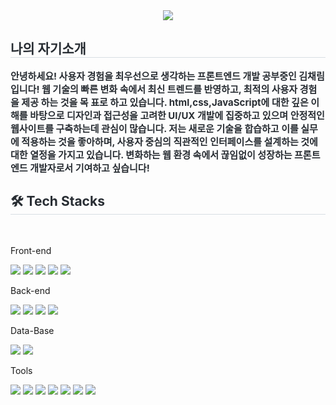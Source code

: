 
<div align= "center">
    <img src="https://capsule-render.vercel.app/api?type=waving&color=0:b5abe8,100:c564e8&height=180&text=Chaerim%20GitHub&animation=blinking&fontColor=ffffff&fontSize=60" />
    </div>
    <div style="text-align: left;"> 
    <h2 style="border-bottom: 1px solid #d8dee4; color: #282d33;"> 나의 자기소개 </h2>  
    <div style="font-weight: 700; font-size: 15px; text-align: left; color: #282d33;">  
        안녕하세요! 사용자 경험을 최우선으로 생각하는 프론트엔드 개발 공부중인 김채림입니다!
        웹 기술의 빠른 변화 속에서 최신 트렌드를 반영하고, 최적의 사용자 경험을 제공 하는 것을 목         표로 하고 있습니다. html,css,JavaScript에 대한 깊은 이해를 바탕으로 디자인과 접근성을 고려한 UI/UX 개발에 집중하고 있으며 안정적인 웹사이트를 구축하는데 관심이 많습니다. 저는 새로운 기술을 합습하고 이를 실무에 적용하는 것을 좋아하며, 사용자 중심의 직관적인 인터페이스를 설계하는 것에 대한 열정을 가지고 있습니다. 변화하는 웹 환경 속에서 끊임없이 성장하는 프론트엔드 개발자로서 기여하고 싶습니다!
    </div> 
    </div>
    <div style="text-align: left;">
    <h2 style="border-bottom: 1px solid #d8dee4; color: #282d33;"> 🛠️ Tech Stacks </h2> <br> 
    <div style="margin: ; text-align: left;" "text-align: left;"> 
        <p>Front-end</p>
          <img src="https://img.shields.io/badge/html5-E34F26?style=for-the-badge&logo=html5&logoColor=white"> 
    <img src="https://img.shields.io/badge/css-1572B6?style=for-the-badge&logo=css3&logoColor=white"> 
    <img src="https://img.shields.io/badge/javascript-F7DF1E?style=for-the-badge&logo=javascript&logoColor=white">
    <img src="https://img.shields.io/badge/jquery-0769AD?style=for-the-badge&logo=jquery&logoColor=white">
    <img src="https://img.shields.io/badge/react-61DAFB?style=for-the-badge&logo=react&logoColor=white">
  </div>
  <div>
  <p>Back-end</p>
    <img src="https://img.shields.io/badge/java-007396?style=for-the-badge&logo=java&logoColor=white">
    <img src="https://img.shields.io/badge/node.js-339933?style=for-the-badge&logo=Node.js&logoColor=white">
    <img src="https://img.shields.io/badge/spring-6DB33F?style=for-the-badge&logo=spring&logoColor=white">
    <img src="https://img.shields.io/badge/apache tomcat-F8DC75?style=for-the- 
    badge&logo=apachetomcat&logoColor=white">
  </div>
  <div>
    <p>Data-Base</p>
    <img src="https://img.shields.io/badge/oracle-F80000?style=for-the-badge&logo=oracle&logoColor=white"> 
    <img src="https://img.shields.io/badge/mongoDB-47A248?style=for-the-badge&logo=MongoDB&logoColor=white">
  </div>
  <div>
    <p>Tools</p>
    <img src="https://img.shields.io/badge/github-181717?style=for-the-badge&logo=github&logoColor=white">
    <img src="https://img.shields.io/badge/git-F05032?style=for-the-badge&logo=git&logoColor=white">
    <img src="https://img.shields.io/badge/Figma-%23F24E1E.svg?style=for-the-badge&logo=figma&logoColor=white">
    <img src="https://img.shields.io/badge/Eclipse-2C2255?style=for-the-badge&logo=eclipse&logoColor=white">
    <img src="https://img.shields.io/badge/Visual_Studio_Code-0078D4?style=for-the-badge&logo=visual%20studio%20code&logoColor=white">
    <img src="https://img.shields.io/badge/Adobe%20Photoshop-31A8FF?style=for-the-badge&logo=Adobe%20Photoshop&logoColor=black">
    <img src="https://img.shields.io/badge/Adobe%20Illustrator-FF9A00?style=for-the-badge&logo=adobe%20illustrator&logoColor=white">
  </div>
</div>
    
    
